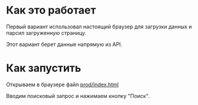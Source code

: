 # Как это работает
Первый вариант использовал настоящий браузер для загрузки данных и парсил загруженную страницу.

Этот вариант берет данные напрямую из API.

# Как запустить
Открываем в браузере файл [prod/index.html](./prod/index.html)

Вводим поисковый запрос и нажимаем кнопку "Поиск".
